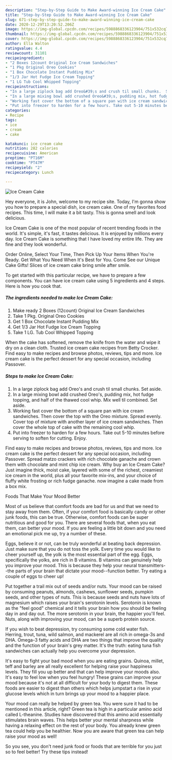 ```yaml
---
description: "Step-by-Step Guide to Make Award-winning Ice Cream Cake"
title: "Step-by-Step Guide to Make Award-winning Ice Cream Cake"
slug: 671-step-by-step-guide-to-make-award-winning-ice-cream-cake
date: 2020-12-29T13:20:52.206Z
image: https://img-global.cpcdn.com/recipes/5988868336123904/751x532cq70/ice-cream-cake-recipe-main-photo.jpg
thumbnail: https://img-global.cpcdn.com/recipes/5988868336123904/751x532cq70/ice-cream-cake-recipe-main-photo.jpg
cover: https://img-global.cpcdn.com/recipes/5988868336123904/751x532cq70/ice-cream-cake-recipe-main-photo.jpg
author: Ella Walton
ratingvalue: 4.4
reviewcount: 31101
recipeingredient:
- "2 Boxes 12count Original Ice Cream Sandwiches"
- "1 Pkg Original Oreo Cookies"
- "1 Box Chocolate Instant Pudding Mix"
- "1/3 Jar Hot Fudge Ice Cream Topping"
- "1 LG Tub Cool Whipped Topping"
recipeinstructions:
- "In a large ziplock bag add Oreo&#39;s and crush til small chunks.  Set aside."
- "In a large mixing bowl add crushed Oreo&#39;s, pudding mix, hot fudge topping, and half of the thawed cool whip. Mix well til combined.  Set aside."
- "Working fast cover the bottom of a square pan with ice cream sandwiches. Then cover the top with the Oreo mixture. Spread evenly. Cover top of mixture with another layer of ice cream sandwiches. Then cover the whole top of cake with the remaining cool whip."
- "Put into freezer to harden for a few hours. Take out 5-10 minutes before serving to soften for cutting. Enjoy."
categories:
- Recipe
tags:
- ice
- cream
- cake

katakunci: ice cream cake 
nutrition: 282 calories
recipecuisine: American
preptime: "PT16M"
cooktime: "PT47M"
recipeyield: "2"
recipecategory: Lunch

---
```



![Ice Cream Cake](https://img-global.cpcdn.com/recipes/5988868336123904/751x532cq70/ice-cream-cake-recipe-main-photo.jpg)

Hey everyone, it is John, welcome to my recipe site. Today, I'm gonna show you how to prepare a special dish, ice cream cake. One of my favorites food recipes. This time, I will make it a bit tasty. This is gonna smell and look delicious.

Ice Cream Cake is one of the most popular of recent trending foods in the world. It's simple, it's fast, it tastes delicious. It is enjoyed by millions every day. Ice Cream Cake is something that I have loved my entire life. They are fine and they look wonderful.

Order Online, Select Your Time, Then Pick Up Your Items When You&#39;re Ready. Get What You Need When It&#39;s Best for You. Come See our Unique Cake Gifts! Slices of ice cream cake bring smile after smile.


To get started with this particular recipe, we have to prepare a few components. You can have ice cream cake using 5 ingredients and 4 steps. Here is how you cook that.

<!--inarticleads1-->

##### The ingredients needed to make Ice Cream Cake:

1. Make ready 2 Boxes (12count) Original Ice Cream Sandwiches
1. Take 1 Pkg. Original Oreo Cookies
1. Get 1 Box Chocolate Instant Pudding Mix
1. Get 1/3 Jar Hot Fudge Ice Cream Topping
1. Take 1 LG. Tub Cool Whipped Topping


When the cake has softened, remove the knife from the water and wipe it dry on a clean cloth. Trusted ice cream cake recipes from Betty Crocker. Find easy to make recipes and browse photos, reviews, tips and more. Ice cream cake is the perfect dessert for any special occasion, including Passover. 

<!--inarticleads2-->

##### Steps to make Ice Cream Cake:

1. In a large ziplock bag add Oreo&#39;s and crush til small chunks.  Set aside.
1. In a large mixing bowl add crushed Oreo&#39;s, pudding mix, hot fudge topping, and half of the thawed cool whip. Mix well til combined.  Set aside.
1. Working fast cover the bottom of a square pan with ice cream sandwiches. Then cover the top with the Oreo mixture. Spread evenly. Cover top of mixture with another layer of ice cream sandwiches. Then cover the whole top of cake with the remaining cool whip.
1. Put into freezer to harden for a few hours. Take out 5-10 minutes before serving to soften for cutting. Enjoy.


Find easy to make recipes and browse photos, reviews, tips and more. Ice cream cake is the perfect dessert for any special occasion, including Passover. Spread matzo crackers with rich chocolate ganache and crown them with chocolate and mint chip ice cream. Why buy an Ice Cream Cake? Just imagine thick, moist cake, layered with some of the richest, creamiest ice cream in the world, plus all your favorite mix-ins, and your choice of fluffy white frosting or rich fudge ganache. now imagine a cake made from a box mix. 

Foods That Make Your Mood Better


Most of us believe that comfort foods are bad for us and that we need to stay away from them. Often, if your comfort food is basically candy or other junk foods, this can be true. Otherwise, comfort foods can be super nutritious and good for you. There are several foods that, when you eat them, can better your mood. If you are feeling a little bit down and you need an emotional pick me up, try a number of these.

Eggs, believe it or not, can be truly wonderful at beating back depression. Just make sure that you do not toss the yolk. Every time you would like to cheer yourself up, the yolk is the most essential part of the egg. Eggs, specifically the yolks, are rich in B vitamins. B vitamins can genuinely help you improve your mood. This is because they help your neural transmitters--the parts of your brain that dictate your mood--function better. Try eating a couple of eggs to cheer up!

Put together a trail mix out of seeds and/or nuts. Your mood can be raised by consuming peanuts, almonds, cashews, sunflower seeds, pumpkin seeds, and other types of nuts. This is because seeds and nuts have lots of magnesium which raises your brain's serotonin levels. Serotonin is known as the "feel good" chemical and it tells your brain how you should be feeling day in and day out. The more serotonin in your brain, the happier you'll feel. Nuts, along with improving your mood, can be a superb protein source.

If you wish to beat depression, try consuming some cold water fish. Herring, trout, tuna, wild salmon, and mackerel are all rich in omega-3s and DHA. Omega-3 fatty acids and DHA are two things that improve the quality and the function of your brain's grey matter. It's the truth: eating tuna fish sandwiches can actually help you overcome your depression. 

It's easy to fight your bad mood when you are eating grains. Quinoa, millet, teff and barley are all really excellent for helping raise your happiness levels. They fill you up better and that can help improve your moods also. It's easy to feel low when you feel hungry! These grains can improve your mood because it's not at all difficult for your body to digest them. These foods are easier to digest than others which helps jumpstart a rise in your glucose levels which in turn brings up your mood to a happier place.

Your mood can really be helped by green tea. You were sure it had to be mentioned in this article, right? Green tea is high in a particular amino acid called L-theanine. Studies have discovered that this amino acid essentially stimulates brain waves. This helps better your mental sharpness while having a relaxing effect on the rest of your body. You already knew green tea could help you be healthier. Now you are aware that green tea can help raise your mood as well!

So you see, you don't need junk food or foods that are terrible for you just so to feel better! Try  these tips  instead!

